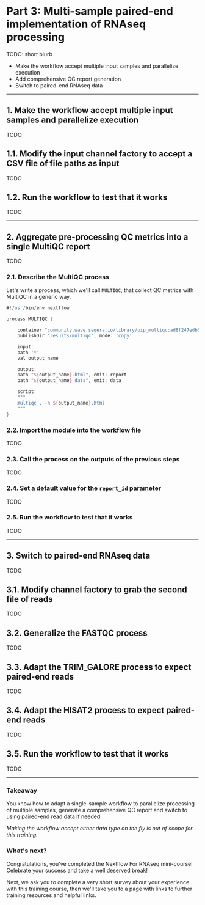 # Part 3: Multi-sample paired-end implementation of RNAseq processing

TODO: short blurb

- Make the workflow accept multiple input samples and parallelize execution
- Add comprehensive QC report generation
- Switch to paired-end RNAseq data

---

## 1. Make the workflow accept multiple input samples and parallelize execution

TODO

## 1.1. Modify the input channel factory to accept a CSV file of file paths as input

TODO

## 1.2. Run the workflow to test that it works

TODO

---

## 2. Aggregate pre-processing QC metrics into a single MultiQC report

TODO

### 2.1. Describe the MultiQC process

Let's write a process, which we'll call `MULTIQC`, that collect QC metrics with MultiQC in a generic way.

```groovy title="modules/trim_galore.nf" linenums="1"
#!/usr/bin/env nextflow

process MULTIQC {

    container "community.wave.seqera.io/library/pip_multiqc:ad8f247edb55897c"
    publishDir "results/multiqc", mode: 'copy'

    input:
    path '*'
    val output_name

    output:
    path "${output_name}.html", emit: report
    path "${output_name}_data", emit: data

    script:
    """
    multiqc . -n ${output_name}.html
    """
}
```

### 2.2. Import the module into the workflow file

TODO

### 2.3. Call the process on the outputs of the previous steps

TODO

### 2.4. Set a default value for the `report_id` parameter

TODO

### 2.5. Run the workflow to test that it works

TODO

---

<!-- Bonus if there's time -->

## 3. Switch to paired-end RNAseq data

TODO

## 3.1. Modify channel factory to grab the second file of reads

TODO

## 3.2. Generalize the FASTQC process

TODO

## 3.3. Adapt the TRIM_GALORE process to expect paired-end reads

TODO

## 3.4. Adapt the HISAT2 process to expect paired-end reads

TODO

## 3.5. Run the workflow to test that it works

TODO

---

### Takeaway

You know how to adapt a single-sample workflow to parallelize processing of multiple samples, generate a comprehensive QC report and switch to using paired-end read data if needed.

_Making the workflow accept either data type on the fly is out of scope for this training._

### What's next?

Congratulations, you've completed the Nextflow For RNAseq mini-course! Celebrate your success and take a well deserved break!

Next, we ask you to complete a very short survey about your experience with this training course, then we'll take you to a page with links to further training resources and helpful links.
